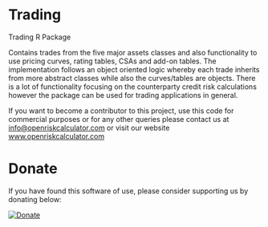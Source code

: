# Trading
Trading R Package

Contains trades from the five major assets classes and also functionality to use pricing curves, rating tables, CSAs and add-on tables. The implementation follows an object oriented logic whereby each trade inherits from more abstract classes while also the curves/tables are objects. There is a lot of functionality focusing on the counterparty credit risk calculations however the package can be used for trading applications in general.

If you want to become a contributor to this project, use this code for commercial purposes or for any other queries please contact us at info@openriskcalculator.com or visit our website www.openriskcalculator.com

# Donate 

If you have found this software of use, please consider supporting us by donating below:

[![Donate](https://img.shields.io/badge/Donate-PayPal-green.svg)](https://www.paypal.com/cgi-bin/webscr?cmd=_s-xclick&hosted_button_id=8HBDDB9MHXUTA)
